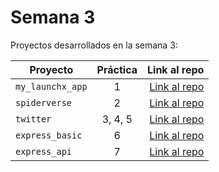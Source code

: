 # Semana 3 

Proyectos desarrollados en la semana 3:

| Proyecto | Práctica | Link al repo |
| ------------- |:-------------:| -----:|
|`my_launchx_app`|1|[Link al repo](https://github.com/LizethDamian/My_launch_App)|
|`spiderverse`|2|[Link al repo](https://github.com/LizethDamian/Dise-o_de_Software_con_TDD)|
|`twitter`|3, 4, 5|[Link al repo](https://github.com/LizethDamian/Twitter)|
|`express_basic`|6|[Link al repo]()|
|`express_api`|7|[Link al repo]()|
